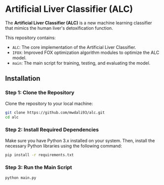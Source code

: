 # Artificial Liver Classifier (ALC)

The **Artificial Liver Classifier (ALC)** is a new machine learning classifier that mimics the human liver's detoxification function.

This repository contains:
- `ALC`: The core implementation of the Artificial Liver Classifier.
- `IFOX`: Improved FOX optimization algorithm modules to optimize the ALC model.
- `main`: The main script for training, testing, and evaluating the model.

## Installation
### Step 1: Clone the Repository
Clone the repository to your local machine:
```bash
git clone https://github.com/mwdali93/alc.git
cd alc
```

### Step 2: Install Required Dependencies
Make sure you have Python 3.x installed on your system. Then, install the necessary Python libraries using the following command:
```bash
pip install -r requirements.txt
```

### Step 3: Run the Main Script

```bash
python main.py
```

